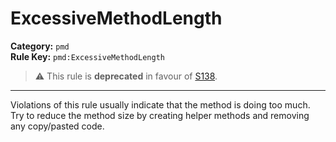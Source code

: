 # ExcessiveMethodLength
**Category:** `pmd`<br/>
**Rule Key:** `pmd:ExcessiveMethodLength`<br/>
> :warning: This rule is **deprecated** in favour of [S138](https://rules.sonarsource.com/java/RSPEC-138).

-----

Violations of this rule usually indicate that the method is doing too much. Try to reduce the method size by creating helper methods and removing any copy/pasted code.
